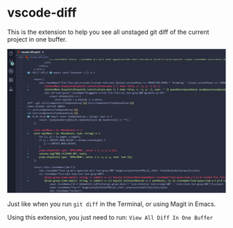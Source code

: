 # vscode-diff

This is the extension to help you see all unstaged git diff of the current project in one buffer.

![](screenshot.png)

Just like when you run `git diff` in the Terminal, or using Magit in Emacs.

Using this extension, you just need to run: `View All Diff In One Buffer`